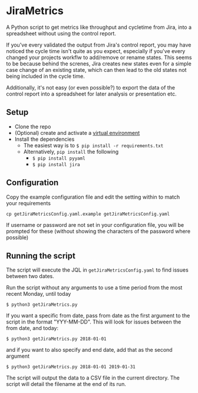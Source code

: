 # JiraMetrics
A Python script to get metrics like throughput and cycletime from Jira, into a spreadsheet without using the control report.

If you've every validated the output from Jira's control report, you may have noticed the cycle time isn't quite as you expect, especially if you've every changed your projects workflw to add/remove or rename states. 
This seems to be because behind the screnes, Jira creates new states even for a simple case change of an existing state, which can then lead to the old states not being included in the cycle time.

Additionally, it's not easy (or even possible?) to export the data of the control report into a spreadsheet for later analysis or presentation etc.

## Setup
* Clone the repo
* (Optional) create and activate a [virtual environment](https://docs.python.org/3/tutorial/venv.html)
* Install the dependencies
  * The easiest way is to `$ pip install -r requirements.txt`
  * Alternatively, `pip install` the following
    * `$ pip install pyyaml`
    * `$ pip install jira`

## Configuration
Copy the example configuration file and edit the setting within to match your requirements
```
cp getJiraMetricsConfig.yaml.example getJiraMetricsConfig.yaml
```

If username or password are not set in your configuration file, you will be prompted for these (without showing the characters of the password where possible)

## Running the script
The script will execute the JQL in `getJiraMetricsConfig.yaml` to find issues between two dates.

Run the script without any arguments to use a time period from the most recent Monday, until today

```
$ python3 getJiraMetrics.py
```

If you want a specific from date, pass from date as the first argument to the script in the format "YYY-MM-DD". This will look for issues between the from date, and today:
```
$ python3 getJiraMetrics.py 2018-01-01
```

and if you want to also specify and end date, add that as the second argument
```
$ python3 getJiraMetrics.py 2018-01-01 2019-01-31
```

The script will output the data to a CSV file in the current directory. The script will detail the filename at the end of its run.
